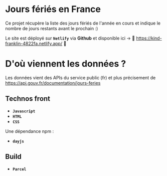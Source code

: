 # Jours fériés en France

Ce projet récupère la liste des jours fériés de l'année en cours et indique le nombre de jours restants avant le prochain :) 

Le site est déployé sur **`Netlify`** via **Github** et disponible ici -> 🚀 https://kind-franklin-4822fa.netlify.app/ 🚀


# D'où viennent les données ?

Les données vient des APIs du service public (fr)
et plus précisement de https://api.gouv.fr/documentation/jours-feries

## Technos front
* **`Javascript`**
* **`HTML`**
* **`CSS`**

Une dépendance npm : 
* **`dayjs`**
## Build
* **`Parcel`**
